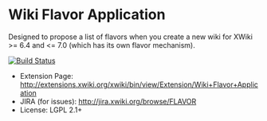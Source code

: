 Wiki Flavor Application
=====
Designed to propose a list of flavors when you create a new wiki for XWiki >= 6.4 and <= 7.0 (which has its own flavor mechanism).

[![Build Status](https://travis-ci.org/xwiki-contrib/application-wikiflavor.svg)](https://travis-ci.org/xwiki-contrib/application-wikiflavor)

* Extension Page: http://extensions.xwiki.org/xwiki/bin/view/Extension/Wiki+Flavor+Application
* JIRA (for issues): http://jira.xwiki.org/browse/FLAVOR
* License: LGPL 2.1+
